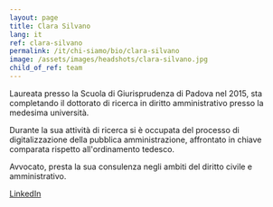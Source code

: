 ```yaml
---
layout: page
title: Clara Silvano
lang: it
ref: clara-silvano
permalink: /it/chi-siamo/bio/clara-silvano
image: /assets/images/headshots/clara-silvano.jpg
child_of_ref: team
---
```


Laureata presso la Scuola di Giurisprudenza di Padova nel 2015, sta completando il dottorato di ricerca in diritto amministrativo presso la medesima università.

Durante la sua attività di ricerca si è occupata del processo di digitalizzazione della pubblica amministrazione, affrontato in chiave comparata rispetto all'ordinamento tedesco.

Avvocato, presta la sua consulenza negli ambiti del diritto civile e amministrativo.

[LinkedIn](https://www.linkedin.com/in/clara-silvano-0190b0156/)
